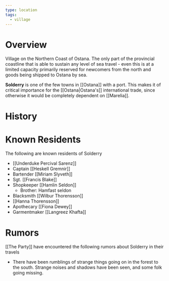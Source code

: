 ```yaml
---
type: location
tags:
  - village
---
```

# Overview

Village on the Northern Coast of Ostana. The only part of the provincial coastline that is able to sustain any level of sea travel - even this is at a limited capacity primarily reserved for newcomers from the north and goods being shipped to Ostana by sea.

**Solderry** is one of the few towns in [[Ostana]] with a port. This makes it of critical importance for the [[Ostana|Ostana's]] international trade, since otherwise it would be completely dependent on [[Marelia]].  

# History

# Known Residents
The following are known residents of Solderry
- [[Underduke Percival Sarenz]]
- Captain [[Heskell Gremnir]]
- Bartender [[Miriam Slyveth]] 
- Sgt. [[Francis Blake]]
- Shopkeeper [[Hamlin Seldon]]
	- Brother: Hamfast seldon
- Blacksmith [[Wilbur Thorensson]]
- [[Hanna Thorensson]]
- Apothecary [[Fiona Dewey]]
- Garmentmaker [[Langreez Khafta]] 

# Rumors
[[The Party]] have encountered the following rumors about Solderry in their travels
- There have been rumblings of strange things going on in the forest to the south. Strange noises and shadows have been seen, and some folk going missing.